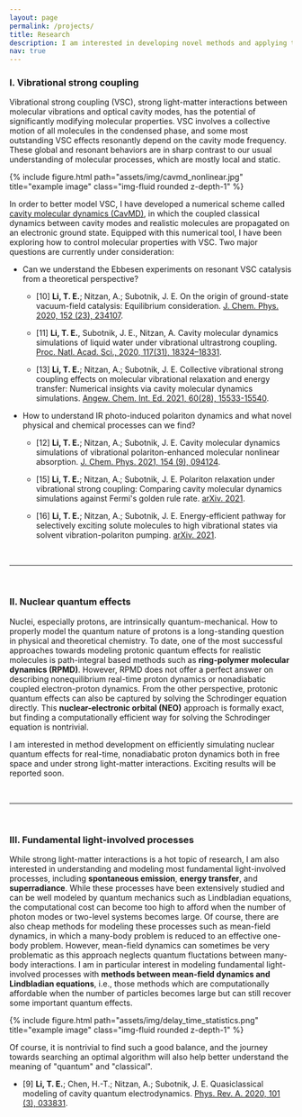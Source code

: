 ```yaml
---
layout: page
permalink: /projects/
title: Research
description: I am interested in developing novel methods and applying these methods to some exciting problems.
nav: true
---
```


### I. Vibrational strong coupling


Vibrational strong coupling (VSC), strong light-matter interactions between molecular vibrations and optical cavity modes, has the potential of significantly modifying molecular properties. VSC involves a collective motion of all molecules in the condensed phase, and some most outstanding VSC effects resonantly depend on the cavity mode frequency. These global and resonant behaviors are in sharp contrast to our usual understanding of molecular processes, which are mostly local and static.

<div class="row justify-content-sm-center">
    <div class="col-sm-8 mt-3 mt-md-0">
        {% include figure.html path="assets/img/cavmd_nonlinear.jpg" title="example image" class="img-fluid rounded z-depth-1" %}
    </div>
</div>

In order to better model VSC, I have developed a numerical scheme called [cavity molecular dynamics (CavMD)](https://github.com/TaoELi/cavity-md-ipi), in which the coupled classical dynamics between cavity modes and realistic molecules are propagated on an electronic ground state. Equipped with this numerical tool, I have been exploring how to control molecular properties with VSC. Two major questions are currently under consideration:

* Can we understand the Ebbesen experiments on resonant VSC catalysis from a theoretical perspective?

  * [10] **Li, T. E.**; Nitzan, A.; Subotnik, J. E. On the origin of ground-state vacuum-field catalysis: Equilibrium consideration. [J. Chem. Phys. 2020, 152 (23), 234107](https://doi.org/10.1063/5.0006472).

  * [11] **Li, T. E.**, Subotnik, J. E., Nitzan, A. Cavity molecular dynamics simulations of liquid water under vibrational ultrastrong coupling. [Proc. Natl. Acad. Sci., 2020, 117(31), 18324–18331](https://doi.org/10.1073/pnas.2009272117).

  * [13] **Li, T. E.**; Nitzan, A.; Subotnik, J. E. Collective vibrational strong coupling effects on molecular vibrational relaxation and energy transfer: Numerical insights via cavity molecular dynamics simulations. [Angew. Chem. Int. Ed. 2021, 60(28), 15533-15540]( https://doi.org/10.1002/anie.202103920).

* How to understand IR photo-induced polariton dynamics and what novel physical and chemical processes can we find?
  * [12] **Li, T. E.**; Nitzan, A.; Subotnik, J. E. Cavity molecular dynamics simulations of vibrational polariton-enhanced molecular nonlinear absorption. [J. Chem. Phys. 2021, 154 (9), 094124](https://doi.org/10.1063/5.0037623).

  * [15] **Li, T. E.**; Nitzan, A.; Subotnik, J. E. Polariton relaxation under vibrational strong coupling: Comparing cavity molecular dynamics simulations against Fermi's golden rule rate. [arXiv. 2021](https://arxiv.org/abs/2111.12770).

  * [16] **Li, T. E.**; Nitzan, A.; Subotnik, J. E. Energy-efficient pathway for selectively exciting solute molecules to high vibrational states via solvent vibration-polariton pumping. [arXiv. 2021](https://arxiv.org/abs/2104.15121).


<br>
<hr>
<br>

### II. Nuclear quantum effects

Nuclei, especially protons, are intrinsically quantum-mechanical. How to properly model the quantum nature of protons is a long-standing question in physical and theoretical chemistry. To date, one of the most successful approaches towards modeling protonic quantum effects for realistic molecules is path-integral based methods such as **ring-polymer molecular dynamics (RPMD)**. However, RPMD does not offer a perfect answer on  describing nonequilibrium real-time proton dynamics  or nonadiabatic coupled electron-proton dynamics. From the other perspective, protonic quantum effects can also be captured by solving the Schrodinger equation directly. This **nuclear-electronic orbital (NEO)** approach is formally exact, but finding a computationally efficient way for solving  the Schrodinger equation is nontrivial.

I am interested in method development on efficiently simulating nuclear quantum effects for real-time, nonadiabatic proton dynamics both in free space and under strong light-matter interactions. Exciting results will be reported soon.

<br>
<hr>
<br>

### III. Fundamental light-involved processes

While strong light-matter interactions is a hot topic of research, I am also interested in understanding and modeling most fundamental light-involved processes, including **spontaneous emission**, **energy transfer**, and **superradiance**. While these processes have been extensively studied and can be well modeled by quantum mechanics such as Lindbladian equations, the computational cost can become too high to afford when the number of photon modes or two-level systems becomes large. Of course, there are also cheap methods for modeling these processes such as mean-field dynamics, in which a many-body problem is reduced to an effective one-body problem. However, mean-field dynamics can sometimes be very problematic as this approach neglects quantum fluctations between many-body interactions. I am in particular interest in modeling fundamental light-involved processes with **methods between mean-field dynamics and Lindbladian equations**, i.e., those methods which are computationally affordable when the number of particles becomes large but can still recover some important quantum effects.

<div class="row justify-content-sm-center">
    <div class="col-sm-8 mt-3 mt-md-0">
        {% include figure.html path="assets/img/delay_time_statistics.png" title="example image" class="img-fluid rounded z-depth-1" %}
    </div>
</div>

Of course, it is nontrivial to find such a good balance, and the journey towards searching an optimal algorithm will also help better understand the meaning of "quantum" and "classical".

* [9] **Li, T. E.**; Chen, H.-T.; Nitzan, A.; Subotnik, J. E. Quasiclassical modeling of cavity quantum electrodynamics. [Phys. Rev. A. 2020, 101 (3), 033831](https://doi.org/10.1103/PhysRevA.101.033831).
